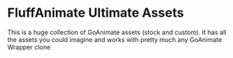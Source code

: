 # FluffAnimate Ultimate Assets
This is a huge collection of GoAnimate assets (stock and custom). It has all the assets you could imagine and works with pretty much any GoAnimate Wrapper clone
